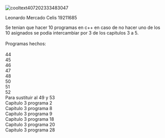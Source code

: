 
![cooltext407202333483047](https://user-images.githubusercontent.com/81432796/159877189-96e92914-8f91-4e25-800e-7da995306c43.png)

Leonardo Mercado Celis 19211685

Se tenian que hacer 10 programas en c++ en caso de no hacer uno de los 10 asignados se podia intercambiar por 3 de los capitulos 3 a 5.  <br>  
Programas hechos: <br>       
44  <br>  45 <br>  46 <br>   47 <br>  48 <br>  50 <br>  51 <br>  52 <br>  Para sustituir al 49 y 53 <br>  Capitulo 3 programa 2  <br>  Capitulo 3 programa 8 <br>  Capitulo 3 programa 9 <br>   Capitulo 3 programa 18 <br>  Capitulo 3 programa 20 <br>  Capitulo 3 programa 28 <br>   

